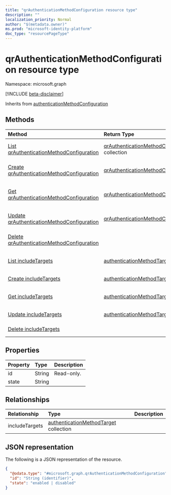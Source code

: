 ```yaml
---
title: "qrAuthenticationMethodConfiguration resource type"
description: ""
localization_priority: Normal
author: "$(metadata.owner)"
ms.prod: "microsoft-identity-platform"
doc_type: "resourcePageType"
---
```


# qrAuthenticationMethodConfiguration resource type

Namespace: microsoft.graph

[!INCLUDE [beta-disclaimer](../../includes/beta-disclaimer.md)]

Inherits from [authenticationMethodConfiguration](authenticationmethodconfiguration.md)

## Methods

| Method                                                                                             | Return Type                                                                              | Description                                                                            |
| :------------------------------------------------------------------------------------------------- | :--------------------------------------------------------------------------------------- | :------------------------------------------------------------------------------------- |
| [List qrAuthenticationMethodConfiguration](../api/qrauthenticationmethodconfiguration-list.md)     | [qrAuthenticationMethodConfiguration](qrAuthenticationMethodConfiguration.md) collection | List properties and relationships of a qrAuthenticationMethodConfiguration object.     |
| [Create qrAuthenticationMethodConfiguration](../api/qrauthenticationmethodconfiguration-create.md) | [qrAuthenticationMethodConfiguration](qrAuthenticationMethodConfiguration.md)            | Create a new qrAuthenticationMethodConfiguration object.                               |
| [Get qrAuthenticationMethodConfiguration](../api/qrauthenticationmethodconfiguration-get.md)       | [qrAuthenticationMethodConfiguration](qrAuthenticationMethodConfiguration.md)            | Read properties and relationships of a qrAuthenticationMethodConfiguration object.     |
| [Update qrAuthenticationMethodConfiguration](../api/qrauthenticationmethodconfiguration-update.md) | [qrAuthenticationMethodConfiguration](qrAuthenticationMethodConfiguration.md)            | Update the properties of a qrAuthenticationMethodConfiguration object.                 |
| [Delete qrAuthenticationMethodConfiguration](../api/qrauthenticationmethodconfiguration-delete.md) |                                                                                          | Delete a qrAuthenticationMethodConfiguration object.                                   |
| [List includeTargets](../api/qrauthenticationmethodconfiguration-list-includetargets.md)           | [authenticationMethodTarget](../resources/-authenticationmethodtarget.md)                | Get the authenticationMethodTarget objects from an includeTargets navigation property. |
| [Create includeTargets](../api/qrauthenticationmethodconfiguration-post-includetargets.md)         | [authenticationMethodTarget](../resources/-authenticationmethodtarget.md)                | Create a new authenticationMethodTarget object.                                        |
| [Get includeTargets](../api/qrauthenticationmethodconfiguration-get-includetargets.md)             | [authenticationMethodTarget](../resources/-authenticationmethodtarget.md)                | Read the properties and relationships of an authenticationMethodTarget object.         |
| [Update includeTargets](../api/qrauthenticationmethodconfiguration-update-includetargets.md)       | [authenticationMethodTarget](../resources/-authenticationmethodtarget.md)                | Update the properties of an authenticationMethodTarget object.                         |
| [Delete includeTargets](../api/qrauthenticationmethodconfiguration-delete-includetargets.md)       |                                                                                          | Delete an authenticationMethodTarget object.                                           |

## Properties

| Property | Type   | Description |
| :------- | :----- | :---------- |
| id       | String | Read-only.  |
| state    | String |             |

## Relationships

| Relationship   | Type                                                                                | Description |
| :------------- | :---------------------------------------------------------------------------------- | :---------- |
| includeTargets | [authenticationMethodTarget](../resources/authenticationmethodtarget.md) collection |             |

## JSON representation

The following is a JSON representation of the resource.

<!-- {
  "blockType": "resource",
  "keyProperty": "id",
  "@odata.type": "microsoft.graph.qrAuthenticationMethodConfiguration",
  "baseType": "microsoft.graph.authenticationMethodConfiguration",
  "openType": False
}
-->

```json
{
  "@odata.type": "#microsoft.graph.qrAuthenticationMethodConfiguration",
  "id": "String (identifier)",
  "state": "enabled | disabled"
}
```
